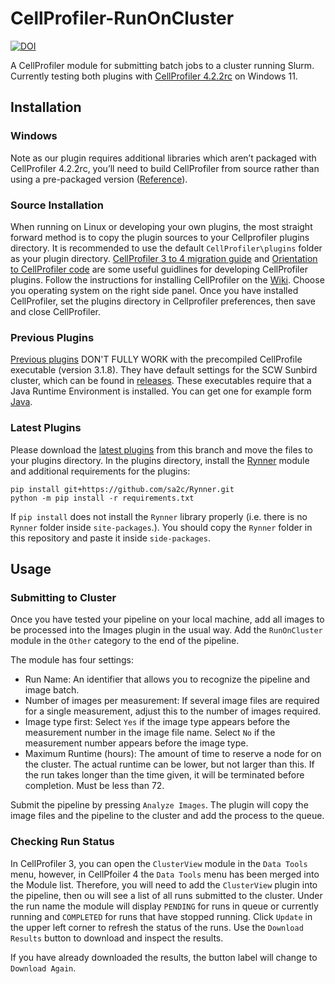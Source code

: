 # CellProfiler-RunOnCluster 
[![DOI](https://zenodo.org/badge/DOI/10.5281/zenodo.3275888.svg)](https://doi.org/10.5281/zenodo.3275888)

A CellProfiler module for submitting batch jobs to a cluster running Slurm. Currently testing both plugins with [CellProfiler 4.2.2rc](https://cellprofiler.org/releases) on Windows 11.

## Installation
### Windows
Note as our plugin requires additional libraries which aren’t packaged with CellProfiler 4.2.2rc, you’ll need to build CellProfiler from source rather than using a pre-packaged version ([Reference](https://cellprofiler-manual.s3.amazonaws.com/CellProfiler-4.0.6/help/other_plugins.html?highlight=plugins)).

### Source Installation
When running on Linux or developing your own plugins, the most straight forward method is to copy the plugin sources to your Cellprofiler plugins directory. It is recommended to use the default ``CellProfiler\plugins`` folder as your plugin directory. 
[CellProfiler 3 to 4 migration guide](https://github.com/CellProfiler/CellProfiler-plugins/wiki/CellProfiler-3-to-4-migration-guide) and [Orientation to CellProfiler code](https://github.com/CellProfiler/CellProfiler/wiki/Orientation-to-CellProfiler-code) are some useful guidlines for developing CellProfiler plugins. Follow the instructions for installing CellProfiler on the [Wiki](https://github.com/CellProfiler/CellProfiler/wiki). Choose you operating system on the right side panel. Once you have installed CellProfiler, set the plugins directory in Cellprofiler preferences, then save and close CellProfiler. 

### Previous Plugins
[Previous plugins](https://github.com/sa2c/CellProfiler-RunOnCluster/archive/master.zip) DON'T FULLY WORK with the precompiled CellProfile executable (version 3.1.8). They have default settings for the SCW Sunbird cluster, which can be found in [releases](https://github.com/sa2c/CellProfiler-RunOnCluster/releases/download/v1.0/CellProfiler.exe). These executables require that a Java Runtime Environment is installed. You can get one for example form [Java](https://www.java.com/en/download/).

### Latest Plugins
Please download the [latest plugins](https://github.com/sa2c/CellProfiler-RunOnCluster/archive/CellProfiler4.zip) from this branch and move the files to your plugins directory. In the plugins directory, install the [Rynner](https://github.com/sa2c/Rynner) module and additional requirements for the plugins:

```
pip install git+https://github.com/sa2c/Rynner.git
python -m pip install -r requirements.txt
```

If `pip install` does not install the `Rynner` library properly (i.e. there is no ``Rynner`` folder inside ``site-packages``.). You should copy the `Rynner` folder in this repository and paste it inside ``side-packages``.

## Usage
### Submitting to Cluster
Once you have tested your pipeline on your local machine, add all images to be processed into the Images plugin in the usual way. Add the `RunOnCluster` module in the `Other` category to the end of the pipeline.

The module has four settings:
 * Run Name: An identifier that allows you to recognize the pipeline and image batch.
 * Number of images per measurement: If several image files are required for a single measurement, adjust this to the number of images required.
 * Image type first: Select `Yes` if the image type appears before the measurement number in the image file name. Select `No` if the measurement number appears before the image type.
 * Maximum Runtime (hours): The amount of time to reserve a node for on the cluster. The actual runtime can be lower, but not larger than this. If the run takes longer than the time given, it will be terminated before completion. Must be less than 72.

Submit the pipeline by pressing `Analyze Images`. The plugin will copy the image files and the pipeline to the cluster and add the process to the queue.

### Checking Run Status

In CellProfiler 3, you can open the `ClusterView` module in the `Data Tools` menu, however, in CellPfoiler 4 the `Data Tools` menu has been merged into the Module list. Therefore, you will need to add the `ClusterView` plugin into the pipeline, then ou will see a list of all runs submitted to the cluster. Under the run name the module will display `PENDING` for runs in queue or currently running and `COMPLETED` for runs that have stopped running. Click `Update` in the upper left corner to refresh the status of the runs. Use the `Download Results` button to download and inspect the results.

If you have already downloaded the results, the button label will change to `Download Again`.
